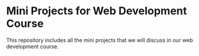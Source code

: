 # Mini Projects for Web Development Course

This repository includes all the mini projects that we will discuss in our web development course.
